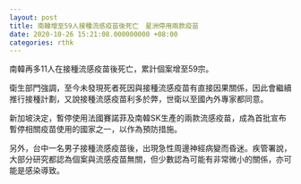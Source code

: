 ```yaml
---
layout: post
title: 南韓增至59人接種流感疫苗後死亡　星洲停用兩款疫苗
date: 2020-10-26 15:21:08.000000000 +08:00
categories: rthk
---
```


南韓再多11人在接種流感疫苗後死亡，累計個案增至59宗。

衛生部門強調，至今未發現死者死因與接種流感疫苗有直接因果關係，因此會繼續推行接種計劃，又說接種流感疫苗利多於弊，世衛以至國內外專家都同意。

新加坡決定，暫停使用法國賽諾菲及南韓SK生產的兩款流感疫苗，成為首批宣布暫停相關疫苗使用的國家之一，以作為預防措施。

另外，台中一名男子接種流感疫苗後，出現急性周邊神經病變而昏迷。疾管署說，大部分研究都認為個案與流感疫苗無關，但少數認為可能有非常微小的關係，亦可能是感染導致。
